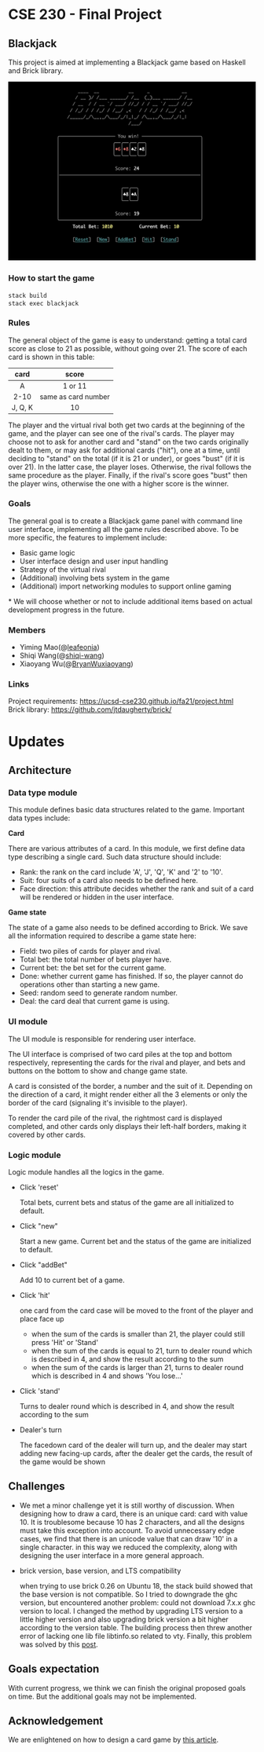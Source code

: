 # CSE 230 - Final Project

## Blackjack

This project is aimed at implementing a Blackjack game based on Haskell and Brick library.

![](pic/demo.png)

### How to start the game

```
stack build
stack exec blackjack
```

### Rules

The general object of the game is easy to understand: getting a total card score as close to 21 as possible, without going over 21. The score of each card is shown in this table:

|  card   |        score        |
| :-----: | :-----------------: |
|    A    |       1 or 11       |
|   2-10  | same as card number |
| J, Q, K |         10          |

The player and the virtual rival both get two cards at the beginning of the game, and the player can see one of the rival's cards. The player may choose not to ask for another card and "stand" on the two cards originally dealt to them, or may ask for additional cards ("hit"), one at a time, until deciding to "stand" on the total (if it is 21 or under), or goes "bust" (if it is over 21). In the latter case, the player loses. Otherwise, the rival follows the same procedure as the player. Finally, if the rival's score goes "bust" then the player wins, otherwise the one with a higher score is the winner.

### Goals

The general goal is to create a Blackjack game panel with command line user interface, implementing all the game rules described above. To be more specific, the features to implement include:

+ Basic game logic
+ User interface design and user input handling
+ Strategy of the virtual rival
+ (Additional) involving bets system in the game
+ (Additional) import networking modules to support online gaming

\* We will choose whether or not to include additional items based on actual development progress in the future.

### Members

* Yiming Mao(@[leafeonia](https://github.com/leafeonia))
* Shiqi Wang(@[shiqi-wang](https://github.com/shiqi-wang))
* Xiaoyang Wu(@[BryanWuxiaoyang](https://github.com/BryanWuxiaoyang))

### Links

Project requirements: https://ucsd-cse230.github.io/fa21/project.html<br>
Brick library: https://github.com/jtdaugherty/brick/

# Updates

## Architecture

### Data type module

This module defines basic data structures related to the game. Important data types include:

**Card** 

There are various attributes of a card. In this module, we first define data type describing a single card. Such data structure should include:

+ Rank: the rank on the card include 'A', 'J', 'Q', 'K' and '2' to '10'.
+ Suit: four suits of a card also needs to be defined here.
+ Face direction: this attribute decides whether the rank and suit of a card will be rendered or hidden in the user interface.

**Game state**

The state of a game also needs to be defined according to Brick. We save all the information required to describe a game state here:

+ Field: two piles of cards for player and rival.
+ Total bet: the total number of bets player have.
+ Current bet: the bet set for the current game.
+ Done: whether current game has finished. If so, the player cannot do operations other than starting a new game.
+ Seed: random seed to generate random number.
+ Deal: the card deal that current game is using.

### UI module

The UI module is responsible for rendering user interface.

The UI interface is comprised of two card piles at the top and bottom respectively, representing the cards for the rival and player, and bets and buttons on the bottom to show and change game state. 

A card is consisted of the border, a number and the suit of it. Depending on the direction of a card, it might render either all the 3 elements or only the border of the card (signaling it's invisible to the player).

To render the card pile of the rival, the rightmost card is displayed completed, and other cards only displays their left-half borders, making it covered by other cards.

### Logic module

Logic module handles all the logics in the game.

* Click 'reset'

  Total bets, current bets and status of the game are all initialized to default.

* Click "new"

  Start a new game. Current bet and the status of the game are initialized to default.

* Click "addBet"

  Add 10 to current bet of a game.

* Click 'hit'

  one card from the card case will be moved to the front of the player and place face up

  * when the sum of the cards is smaller than 21, the player could still press 'Hit' or 'Stand'
  * when the sum of the cards is equal to 21, turn to dealer round which is described in 4, and show the result according to the sum
  * when the sum of the cards is larger than 21, turns to dealer round which is described in 4 and shows 'You lose...'

* Click 'stand'

  Turns to dealer round which is described in 4, and show the result according to the sum

* Dealer's turn

  The facedown card of the dealer will turn up, and the dealer may start adding new facing-up cards, after the dealer get the cards, the result of the game would be shown

## Challenges

* We met a minor challenge yet it is still worthy of discussion. When designing how to draw a card, there is an unique card: card with value 10. It is troublesome because 10 has 2 characters, and all the designs must take this exception into account. To avoid unnecessary edge cases, we find that there is an unicode value that can draw '10' in a single character. in this way we reduced the complexity, along with designing the user interface in a more general approach.

* brick version, base version, and LTS compatibility

  when trying to use brick 0.26 on Ubuntu 18, the stack build showed that the base version is not compatible. So I tried to downgrade the ghc version, but encountered another problem: could not download 7.x.x ghc version to local. I changed the method by upgrading LTS version to a little higher version and also upgrading brick version a bit higher according to the version table. The building process then threw another error of lacking one lib file libtinfo.so related to vty. Finally, this problem was solved by this [post](https://github.com/commercialhaskell/stack/issues/1012).

## Goals expectation

With current progress, we think we can finish the original proposed goals on time. But the additional goals may not be implemented.

## Acknowledgement

We are enlightened on how to design a card game by [this article](https://jbuckland.com/2017/12/02/solitaire.html).

